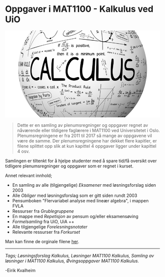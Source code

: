 # Oppgaver i MAT1100 - Kalkulus ved UiO
![](calculus.jpg)
>Dette er en samling av plenumsregninger og oppgaver regnet av nåværende eller tildigere faglærere i MAT1100 ved Universitetet i Oslo. Plenumsregningene er fra 2011 til 2017 så mange av oppgavene vil være de samme. Der plenumsregningene har dekket flere kapitler, er filene splittet opp slik at kun kapittel 4 oppgaver ligger under kapittel 4 osv.

 Samlingen er tiltenkt for å hjelpe studenter med å spare tid/få oversikt over tidligere plenumsregninger og oppgaver som er regnet i kurset.

 Annet relevant innhold;
 - En samling av alle (tilgjengelige) _Eksamener_ med løsningsforslag siden 2003
 - Alle _Obliger_ med løsningsforslag som er gitt siden rundt 2003
 - Pensumboken "Flervariabel analyse med lineær algebra", i mappen FVLA
 - Ressurser fra _Grublegruppene_
 - En mappe med _Repetisjon_ av pensum og/eller eksamensøving
 - _Formelsamling_ fra UiO, UiA ++
 - Alle tilgjengelige _Forelesningsnotater_
 - Relevante ressurser fra _Forkurset_

Man kan finne de orginale filene [her](http://www.uio.no/studier/emner/matnat/math/MAT1100/).
 ___

 *Tags; Løsningsforslag Kalkulus, Løsninger MAT1100 Kalkulus, Samling av løsninger i MAT1100 Kalkulus, Øvingsoppgaver MAT1100 Kalkulus.*

 -Eirik Kvalheim
